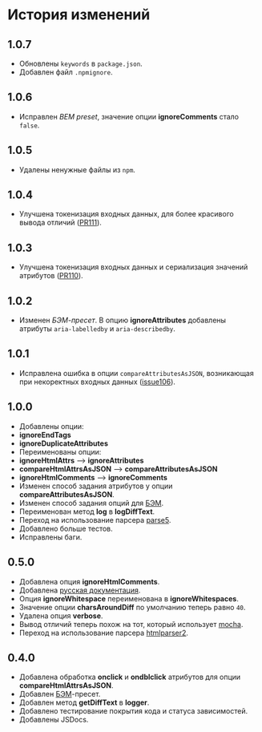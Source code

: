 История изменений
=================

1.0.7
-----

* Обновлены `keywords` в `package.json`.
* Добавлен файл `.npmignore`.

1.0.6
-----

* Исправлен _BEM preset_, значение опции **ignoreComments** стало `false`.

1.0.5
-----

* Удалены ненужные файлы из `npm`.

1.0.4
-----

* Улучшена токенизация входных данных, для более красивого вывода отличий ([PR111](https://github.com/bem/html-differ/pull/111)).

1.0.3
-----

* Улучшена токенизация входных данных и сериализация значений атрибутов ([PR110](https://github.com/bem/html-differ/pull/110)).

1.0.2
-----

* Изменен _БЭМ-пресет_. В опцию **ignoreAttributes** добавлены атрибуты `aria-labelledby` и `aria-describedby`.

1.0.1
-----

* Исправлена ошибка в опции `compareAttributesAsJSON`, возникающая при некоректных входных данных ([issue106](https://github.com/bem/html-differ/issues/106)).

1.0.0
-----

 * Добавлены опции:
  * **ignoreEndTags**
  * **ignoreDuplicateAttributes**
 * Переименованы опции:
  * **ignoreHtmlAttrs** --> **ignoreAttributes**
  * **compareHtmlAttrsAsJSON** --> **compareAttributesAsJSON**
  * **ignoreHtmlComments** --> **ignoreComments**
 * Изменен способ задания атрибутов у опции **compareAttributesAsJSON**.
 * Изменен способ задания опций для [БЭМ](http://ru.bem.info/).
 * Переименован метод **log** в **logDiffText**.
 * Переход на использование парсера [parse5](https://github.com/inikulin/parse5).
 * Добавлено больше тестов.
 * Исправлены баги.

0.5.0
-----

 * Добавлена опция **ignoreHtmlComments**.
 * Добавлена [русская документация](https://github.com/bem/html-differ/blob/master/README.ru.md).
 * Опция **ignoreWhitespace** переименована в **ignoreWhitespaces**.
 * Значение опции **charsAroundDiff** по умолчанию теперь равно `40`.
 * Удалена опция **verbose**.
 * Вывод отличий теперь похож на тот, который использует [mocha](https://github.com/visionmedia/mocha).
 * Переход на использование парсера [htmlparser2](https://github.com/fb55/htmlparser2).

0.4.0
-----

 * Добавлена обработка **onclick** и **ondblclick** атрибутов для опции **compareHtmlAttrsAsJSON**.
 * Добавлен [БЭМ](http://ru.bem.info/)-пресет.
 * Добавлен метод **getDiffText** в **logger**.
 * Добавлено тестирование покрытия кода и статуса зависимостей.
 * Добавлены JSDocs.

